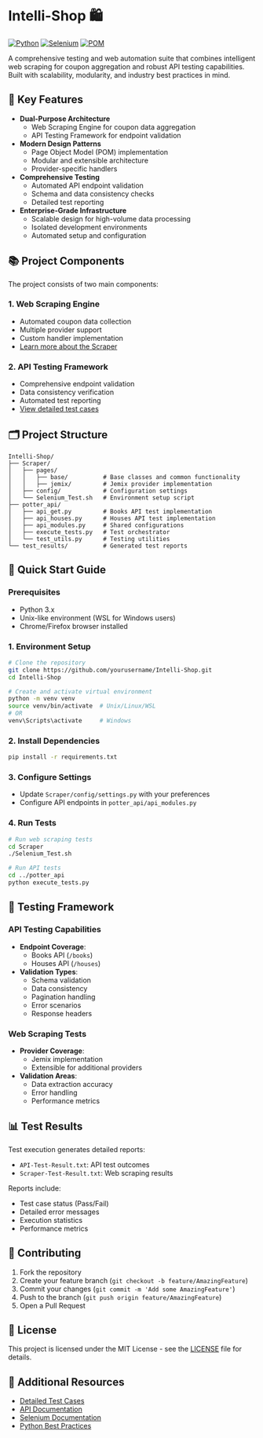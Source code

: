 # Intelli-Shop 🛍️

[![Python](https://img.shields.io/badge/Python-3.x-blue.svg)](https://www.python.org/)
[![Selenium](https://img.shields.io/badge/Selenium-Latest-green.svg)](https://www.selenium.dev/)
[![POM](https://img.shields.io/badge/Design-PageObjectModel-orange.svg)](https://www.selenium.dev/documentation/test_practices/encouraged/page_object_models/)

A comprehensive testing and web automation suite that combines intelligent web scraping for coupon aggregation and robust API testing capabilities. Built with scalability, modularity, and industry best practices in mind.

## 🌟 Key Features

- **Dual-Purpose Architecture**
  - Web Scraping Engine for coupon data aggregation
  - API Testing Framework for endpoint validation
- **Modern Design Patterns**
  - Page Object Model (POM) implementation
  - Modular and extensible architecture
  - Provider-specific handlers
- **Comprehensive Testing**
  - Automated API endpoint validation
  - Schema and data consistency checks
  - Detailed test reporting
- **Enterprise-Grade Infrastructure**
  - Scalable design for high-volume data processing
  - Isolated development environments
  - Automated setup and configuration

## 📚 Project Components

The project consists of two main components:

### 1. Web Scraping Engine
- Automated coupon data collection
- Multiple provider support
- Custom handler implementation
- [Learn more about the Scraper](./Scraper/README.md)

### 2. API Testing Framework
- Comprehensive endpoint validation
- Data consistency verification
- Automated test reporting
- [View detailed test cases](./TEST_CASES.md)

## 🗂️ Project Structure

```
Intelli-Shop/
├── Scraper/
│   ├── pages/
│   │   ├── base/          # Base classes and common functionality
│   │   ├── jemix/         # Jemix provider implementation
│   ├── config/            # Configuration settings
│   └── Selenium_Test.sh   # Environment setup script
├── potter_api/
│   ├── api_get.py         # Books API test implementation
│   ├── api_houses.py      # Houses API test implementation
│   ├── api_modules.py     # Shared configurations
│   ├── execute_tests.py   # Test orchestrator
│   └── test_utils.py      # Testing utilities
└── test_results/          # Generated test reports
```

## 🚀 Quick Start Guide

### Prerequisites
- Python 3.x
- Unix-like environment (WSL for Windows users)
- Chrome/Firefox browser installed

### 1. Environment Setup
```bash
# Clone the repository
git clone https://github.com/yourusername/Intelli-Shop.git
cd Intelli-Shop

# Create and activate virtual environment
python -m venv venv
source venv/bin/activate  # Unix/Linux/WSL
# OR
venv\Scripts\activate     # Windows
```

### 2. Install Dependencies
```bash
pip install -r requirements.txt
```

### 3. Configure Settings
- Update `Scraper/config/settings.py` with your preferences
- Configure API endpoints in `potter_api/api_modules.py`

### 4. Run Tests
```bash
# Run web scraping tests
cd Scraper
./Selenium_Test.sh

# Run API tests
cd ../potter_api
python execute_tests.py
```

## 🧪 Testing Framework

### API Testing Capabilities
- **Endpoint Coverage**:
  - Books API (`/books`)
  - Houses API (`/houses`)
- **Validation Types**:
  - Schema validation
  - Data consistency
  - Pagination handling
  - Error scenarios
  - Response headers

### Web Scraping Tests
- **Provider Coverage**:
  - Jemix implementation
  - Extensible for additional providers
- **Validation Areas**:
  - Data extraction accuracy
  - Error handling
  - Performance metrics

## 📊 Test Results

Test execution generates detailed reports:
- `API-Test-Result.txt`: API test outcomes
- `Scraper-Test-Result.txt`: Web scraping results

Reports include:
- Test case status (Pass/Fail)
- Detailed error messages
- Execution statistics
- Performance metrics

## 🤝 Contributing

1. Fork the repository
2. Create your feature branch (`git checkout -b feature/AmazingFeature`)
3. Commit your changes (`git commit -m 'Add some AmazingFeature'`)
4. Push to the branch (`git push origin feature/AmazingFeature`)
5. Open a Pull Request

## 📝 License

This project is licensed under the MIT License - see the [LICENSE](LICENSE) file for details.

## 🔗 Additional Resources

- [Detailed Test Cases](./TEST_CASES.md)
- [API Documentation](./Scraper/API_README.md)
- [Selenium Documentation](https://www.selenium.dev/documentation/)
- [Python Best Practices](https://docs.python-guide.org/)
